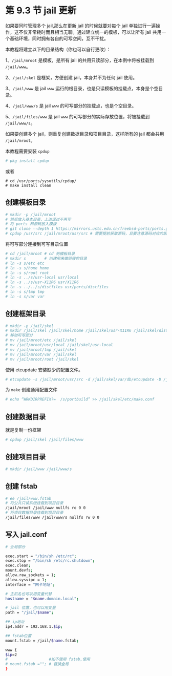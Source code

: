 # 第 9.3 节 jail 更新

如果要同时管理多个 jail,那么在更新 jail 的时候就要对每个 jail 单独进行一遍操作，这不仅非常耗时而且相当无聊。通过建立统一的模板，可以让所有 jail 共用一个基础环境，同时拥有各自的可写空间，互不干扰。

本教程将建立以下的目录结构（你也可以自行更改）：

1、`/jail/mroot` 是模板，是所有 jail 的共用只读部分，在本例中将被挂载到 `/jail/www`。

2、`/jail/skel` 是框架，方便创建 jail，本身并不为任何 jail 使用。

3、`/jail/www` 是 jail `www` 运行的根目录，也是只读模板的挂载点，本身是个空目录。

4、`/jail/www/s` 是 jail `www` 的可写部分的挂载点，也是个空目录。

5、`/jail/files/www` 是 jail `www` 的可写部分的实际存放位置，将被挂载到 `/jail/www/s`。

如果要创建多个 jail，则重复创建数据目录和项目目录，这样所有的 jail 都会共用 `/jail/mroot`。

本教程需要安装 `cpdup`

```sh
# pkg install cpdup
```
或者

```
# cd /usr/ports/sysutils/cpdup/ 
# make install clean
```
## 创建模板目录

```sh
# mkdir -p /jail/mroot
# 然后放入基本目录，上边说过不再写
# 将 ports 和源码放入模板
# git clone --depth 1 https://mirrors.ustc.edu.cn/freebsd-ports/ports.git /jail/mroot/usr/ports
# cpdup /usr/src /jail/mroot/usr/src # 需要提前获取源码，且要注意源码对应的版本要与 /jail/mroot 的版本相同
```

将可写部分连接到可写目录位置

```sh
# cd /jail/mroot # cd 到模板目录
# mkdir s        # 创建用来做链接的目录
# ln -s s/etc etc
# ln -s s/home home
# ln -s s/root root
# ln -s ../s/usr-local usr/local
# ln -s ../s/usr-X11R6 usr/X11R6
# ln -s ../../s/distfiles usr/ports/distfiles
# ln -s s/tmp tmp
# ln -s s/var var
```

## 创建框架目录

```sh
# mkdir -p /jail/skel
# mkdir /jail/skel /jail/skel/home /jail/skel/usr-X11R6 /jail/skel/distfiles /jail/skel/portbuild
# 移动可写部分
# mv /jail/mroot/etc /jail/skel
# mv /jail/mroot/usr/local /jail/skel/usr-local
# mv /jail/mroot/tmp /jail/skel
# mv /jail/mroot/var /jail/skel
# mv /jail/mroot/root /jail/skel
```

使用 etcupdate 安装缺少的配置文件。

```sh
# etcupdate -s /jail/mroot/usr/src -d /jail/skel/var/db/etcupdate -D /jail/skel
```

为 `make` 创建通用配置文件

```sh
# echo “WRKDIRPREFIX?=  /s/portbuild” >> /jail/skel/etc/make.conf
```

## 创建数据目录

就是复制一份框架

```sh
# cpdup /jail/skel /jail/files/www
```

## 创建项目目录

```sh
# mkdir /jail/www /jail/www/s
```

## 创建 fstab

```sh
# ee /jail/www.fstab
# 将公共只读系统挂载到项目目录
/jail/mroot /jail/www nullfs ro 0 0
# 将项目数据目录挂载到项目目录
/jail/files/www /jail/www/s nullfs rw 0 0
```

## 写入 jail.conf

```sh
# 全局部分

exec.start = "/bin/sh /etc/rc";
exec.stop = "/bin/sh /etc/rc.shutdown";
exec.clean;
mount.devfs;
allow.raw_sockets = 1;
allow.sysvipc = 1;
interface = "网卡地址";

# 主机名也可以用变量代替
hostname = "$name.domain.local";

# jail 位置，也可以用变量
path = "/jail/$name";

## ip地址
ip4.addr = 192.168.1.$ip;

## fstab位置
mount.fstab = /jail/$name.fstab;

www {
$ip=2
#                  #如不使用 fstab,使用
# mount.fstab =""; # 替换全局
}
```

